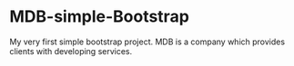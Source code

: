# MDB-simple-Bootstrap
My very first simple bootstrap project. 
MDB is a company which provides clients with developing services.
